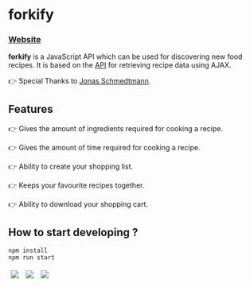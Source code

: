 # forkify

### [Website](https://mclods-forkify.herokuapp.com/)

**forkify** is a JavaScript API which can be used for discovering new food recipes. It is based on the [API](https://forkify-api.herokuapp.com/) for retrieving recipe data using AJAX.

👉  Special Thanks to [Jonas Schmedtmann](https://www.udemy.com/user/jonasschmedtmann/).	

## Features

👉  Gives the amount of ingredients required for cooking a recipe.

👉 Gives the amount of time required for cooking a recipe.

👉  Ability to create your shopping list.

👉  Keeps your favourite recipes together.

👉  Ability to download your shopping cart.

## How to start developing ?

```
npm install
npm run start
```

<img src="https://img.icons8.com/color/60/000000/javascript.png" style="padding: 5px;">

<img src="https://img.icons8.com/color/60/000000/nodejs.png" style="padding: 5px;">  

<img src="https://img.icons8.com/color/60/000000/npm.png" style="padding: 5px;">


